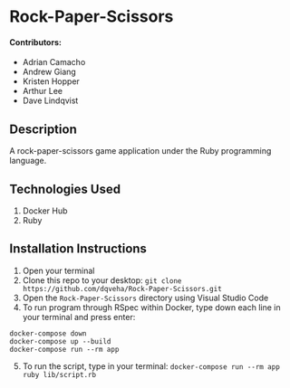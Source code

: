 # Rock-Paper-Scissors

#### Contributors:
* Adrian Camacho
* Andrew Giang
* Kristen Hopper
* Arthur Lee
* Dave Lindqvist

## Description

A rock-paper-scissors game application under the Ruby programming language.

## Technologies Used
1) Docker Hub
2) Ruby

## Installation Instructions
1) Open your terminal
2) Clone this repo to your desktop: `git clone https://github.com/dqveha/Rock-Paper-Scissors.git`
3) Open the `Rock-Paper-Scissors` directory using Visual Studio Code
4) To run program through RSpec within Docker, type down each line in your terminal and press enter:
```
docker-compose down
docker-compose up --build
docker-compose run --rm app
```
5) To run the script, type in your terminal: `docker-compose run --rm app ruby lib/script.rb`
